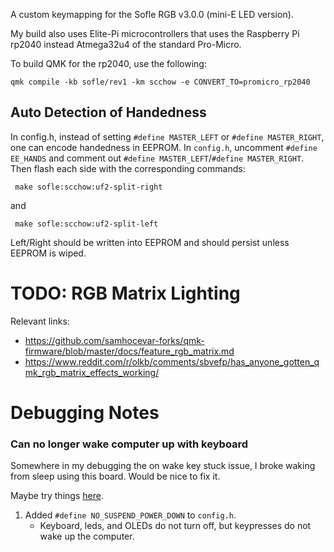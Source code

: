 A custom keymapping for the Sofle RGB v3.0.0 (mini-E LED version).

My build also uses Elite-Pi microcontrollers that uses the Raspberry Pi rp2040 instead Atmega32u4 of the standard Pro-Micro.

To build QMK for the rp2040, use the following:

```
qmk compile -kb sofle/rev1 -km scchow -e CONVERT_TO=promicro_rp2040
```

Auto Detection of Handedness
---

In config.h, instead of setting `#define MASTER_LEFT` or `#define MASTER_RIGHT`, one can encode handedness in EEPROM.
In `config.h`, uncomment `#define EE_HANDS` and comment out `#define MASTER_LEFT`/`#define MASTER_RIGHT`. 
Then flash each side with the corresponding commands:
```
 make sofle:scchow:uf2-split-right
```
and 
```
 make sofle:scchow:uf2-split-left
```
Left/Right should be written into EEPROM and should persist unless EEPROM is wiped.

# TODO: RGB Matrix Lighting

Relevant links:
- https://github.com/samhocevar-forks/qmk-firmware/blob/master/docs/feature_rgb_matrix.md
- https://www.reddit.com/r/olkb/comments/sbvefp/has_anyone_gotten_qmk_rgb_matrix_effects_working/


# Debugging Notes

### Can no longer wake computer up with keyboard

Somewhere in my debugging the on wake key stuck issue, I broke waking from sleep using this board. Would be nice to fix it.

Maybe try things [here](https://github.com/qmk/qmk_firmware/issues/1149#issuecomment-792042931).

1. Added `#define NO_SUSPEND_POWER_DOWN` to `config.h`.
    - Keyboard, leds, and OLEDs do not turn off, but keypresses do not wake up the computer.


 